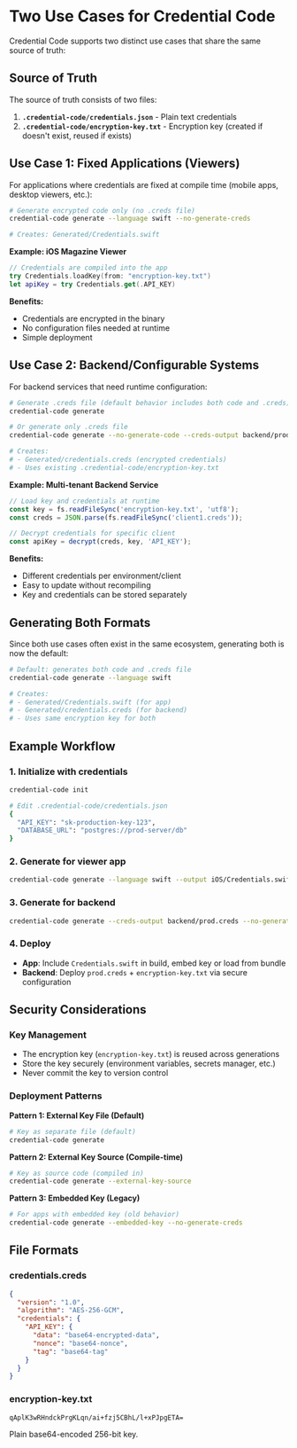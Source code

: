 # Two Use Cases for Credential Code

Credential Code supports two distinct use cases that share the same source of truth:

## Source of Truth

The source of truth consists of two files:
1. **`.credential-code/credentials.json`** - Plain text credentials
2. **`.credential-code/encryption-key.txt`** - Encryption key (created if doesn't exist, reused if exists)

## Use Case 1: Fixed Applications (Viewers)

For applications where credentials are fixed at compile time (mobile apps, desktop viewers, etc.):

```bash
# Generate encrypted code only (no .creds file)
credential-code generate --language swift --no-generate-creds

# Creates: Generated/Credentials.swift
```

**Example: iOS Magazine Viewer**
```swift
// Credentials are compiled into the app
try Credentials.loadKey(from: "encryption-key.txt")
let apiKey = try Credentials.get(.API_KEY)
```

**Benefits:**
- Credentials are encrypted in the binary
- No configuration files needed at runtime
- Simple deployment

## Use Case 2: Backend/Configurable Systems

For backend services that need runtime configuration:

```bash
# Generate .creds file (default behavior includes both code and .creds)
credential-code generate

# Or generate only .creds file
credential-code generate --no-generate-code --creds-output backend/prod.creds

# Creates: 
# - Generated/credentials.creds (encrypted credentials)
# - Uses existing .credential-code/encryption-key.txt
```

**Example: Multi-tenant Backend Service**
```javascript
// Load key and credentials at runtime
const key = fs.readFileSync('encryption-key.txt', 'utf8');
const creds = JSON.parse(fs.readFileSync('client1.creds'));

// Decrypt credentials for specific client
const apiKey = decrypt(creds, key, 'API_KEY');
```

**Benefits:**
- Different credentials per environment/client
- Easy to update without recompiling
- Key and credentials can be stored separately

## Generating Both Formats

Since both use cases often exist in the same ecosystem, generating both is now the default:

```bash
# Default: generates both code and .creds file
credential-code generate --language swift

# Creates:
# - Generated/Credentials.swift (for app)
# - Generated/credentials.creds (for backend)
# - Uses same encryption key for both
```

## Example Workflow

### 1. Initialize with credentials
```bash
credential-code init

# Edit .credential-code/credentials.json
{
  "API_KEY": "sk-production-key-123",
  "DATABASE_URL": "postgres://prod-server/db"
}
```

### 2. Generate for viewer app
```bash
credential-code generate --language swift --output iOS/Credentials.swift --no-generate-creds
```

### 3. Generate for backend
```bash
credential-code generate --creds-output backend/prod.creds --no-generate-code
```

### 4. Deploy
- **App**: Include `Credentials.swift` in build, embed key or load from bundle
- **Backend**: Deploy `prod.creds` + `encryption-key.txt` via secure configuration

## Security Considerations

### Key Management
- The encryption key (`encryption-key.txt`) is reused across generations
- Store the key securely (environment variables, secrets manager, etc.)
- Never commit the key to version control

### Deployment Patterns

**Pattern 1: External Key File (Default)**
```bash
# Key as separate file (default)
credential-code generate
```

**Pattern 2: External Key Source (Compile-time)**
```bash
# Key as source code (compiled in)
credential-code generate --external-key-source
```

**Pattern 3: Embedded Key (Legacy)**
```bash
# For apps with embedded key (old behavior)
credential-code generate --embedded-key --no-generate-creds
```

## File Formats

### credentials.creds
```json
{
  "version": "1.0",
  "algorithm": "AES-256-GCM",
  "credentials": {
    "API_KEY": {
      "data": "base64-encrypted-data",
      "nonce": "base64-nonce",
      "tag": "base64-tag"
    }
  }
}
```

### encryption-key.txt
```
qAplK3wRHndckPrgKLqn/ai+fzj5CBhL/l+xPJpgETA=
```

Plain base64-encoded 256-bit key.